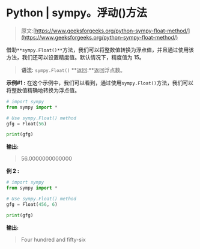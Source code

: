 # Python | sympy。浮动()方法

> 原文:[https://www.geeksforgeeks.org/python-sympy-float-method/](https://www.geeksforgeeks.org/python-sympy-float-method/)

借助`**sympy.Float()**`方法，我们可以将整数值转换为浮点值，并且通过使用该方法，我们还可以设置精度值。默认情况下，精度值为 15。

> **语法:** `sympy.Float()`
> **返回:**返回浮点数。

**示例#1 :**
在这个示例中，我们可以看到，通过使用`sympy.Float()`方法，我们可以将整数值精确地转换为浮点值。

```py
# import sympy
from sympy import *

# Use sympy.Float() method
gfg = Float(56)

print(gfg)
```

**输出:**

> 56.0000000000000

**例 2 :**

```py
# import sympy
from sympy import *

# Use sympy.Float() method
gfg = Float(456, 6)

print(gfg)
```

**输出:**

> Four hundred and fifty-six
